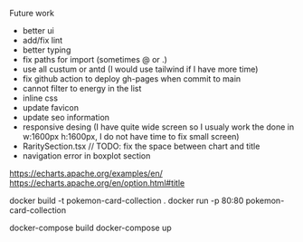 
Future work
- better ui
- add/fix lint
- better typing
- fix paths for import (sometimes @ or .)
- use all custum or antd (I would use tailwind if I have more time)
- fix github action to deploy gh-pages when commit to main
- cannot filter to energy in the list
- inline css
- update favicon
- update seo information
- responsive desing (I have quite wide screen so I usualy work the done in w:1600px h:1600px, I do not have time to fix small screen)
- RaritySection.tsx // TODO: fix the space between chart and title
- navigation error in boxplot section



https://echarts.apache.org/examples/en/
https://echarts.apache.org/en/option.html#title

docker build -t pokemon-card-collection .
docker run -p 80:80 pokemon-card-collection



docker-compose build
docker-compose up
